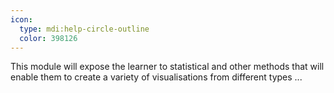 ```yaml
---
icon:
  type: mdi:help-circle-outline
  color: 398126
---
```


This module will expose the learner to statistical and other methods that will enable them to create a variety of visualisations from different types  ... 
